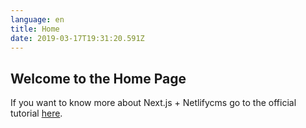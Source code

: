 ```yaml
---
language: en
title: Home
date: 2019-03-17T19:31:20.591Z
---
```


## Welcome to the Home Page

If you want to know more about Next.js + Netlifycms go to the official tutorial [here](https://www.netlifycms.org/docs/nextjs/).
